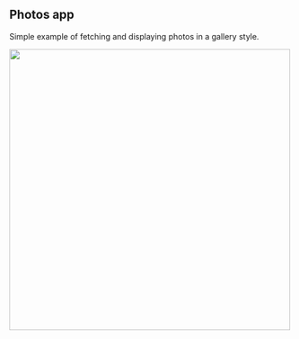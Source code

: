 ## Photos app

Simple example of fetching and displaying photos in a gallery style.

<img src="https://github.com/doolle89/photos-app/blob/demo_preview/demo/demo_preview.gif" align="left" height="500" >
